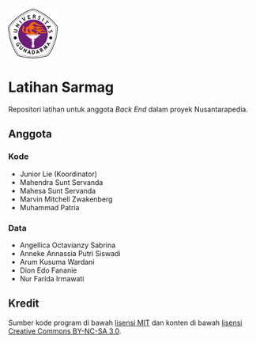![Logo Gunadarma](gunadarma-logo.png)

Latihan Sarmag
==============

Repositori latihan untuk anggota _Back End_ dalam proyek Nusantarapedia.

## Anggota

### Kode

- Junior Lie (Koordinator)
- Mahendra Sunt Servanda
- Mahesa Sunt Servanda
- Marvin Mitchell Zwakenberg
- Muhammad Patria

### Data

- Angellica Octavianzy Sabrina
- Anneke Annassia Putri Siswadi
- Arum Kusuma Wardani
- Dion Edo Fananie
- Nur Farida Irmawati

## Kredit

Sumber kode program di bawah [lisensi MIT](http://mit-license.org) dan konten di bawah [lisensi Creative Commons BY-NC-SA 3.0](http://creativecommons.org/licenses/by-nc-sa/3.0).

